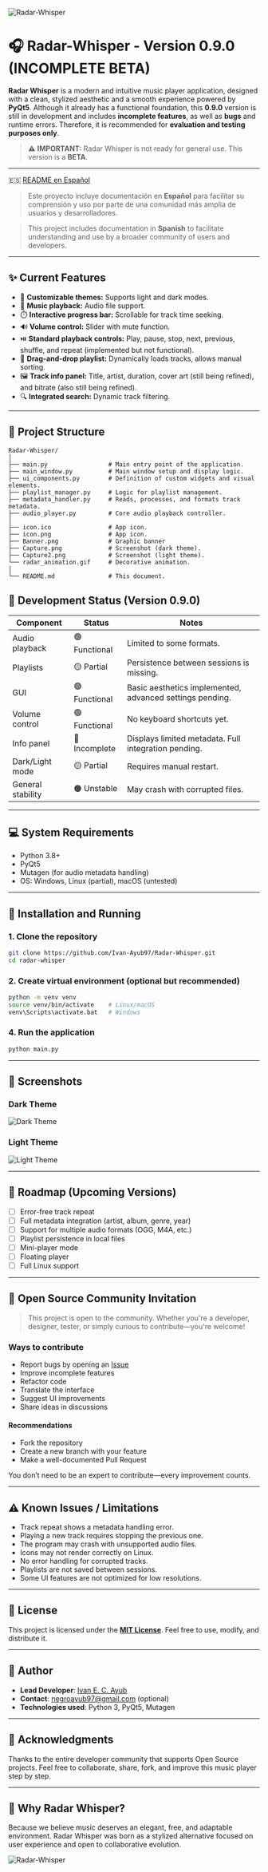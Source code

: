 ![Radar-Whisper](Banner.png)

# 🎧 Radar-Whisper - Version 0.9.0 (INCOMPLETE BETA)

**Radar Whisper** is a modern and intuitive music player application, designed with a clean, stylized aesthetic and a smooth experience powered by **PyQt5**. Although it already has a functional foundation, this **0.9.0** version is still in development and includes **incomplete features**, as well as **bugs** and runtime errors. Therefore, it is recommended for **evaluation and testing purposes only**.

> ⚠️ **IMPORTANT:** Radar Whisper is not ready for general use. This version is a **BETA**.

---

🇪🇸 [README en Español](README_ES.md)

> Este proyecto incluye documentación en **Español** para facilitar su comprensión y uso por parte de una comunidad más amplia de usuarios y desarrolladores.

> This project includes documentation in **Spanish** to facilitate understanding and use by a broader community of users and developers.

---

## ✨ Current Features

- 🎨 **Customizable themes:** Supports light and dark modes.
- 🎵 **Music playback:** Audio file support.
- ⏱️ **Interactive progress bar:** Scrollable for track time seeking.
- 🔊 **Volume control:** Slider with mute function.
- ⏯️ **Standard playback controls:** Play, pause, stop, next, previous, shuffle, and repeat (implemented but not functional).
- 📃 **Drag-and-drop playlist:** Dynamically loads tracks, allows manual sorting.
- 🖼️ **Track info panel:** Title, artist, duration, cover art (still being refined), and bitrate (also still being refined).
- 🔍 **Integrated search:** Dynamic track filtering.

---

## 📂 Project Structure

```plaintext
Radar-Whisper/
│
├── main.py                 # Main entry point of the application.
├── main_window.py          # Main window setup and display logic.
├── ui_components.py        # Definition of custom widgets and visual elements.
├── playlist_manager.py     # Logic for playlist management.
├── metadata_handler.py     # Reads, processes, and formats track metadata.
├── audio_player.py         # Core audio playback controller.
│
├── icon.ico                # App icon.
├── icon.png                # App icon.
├── Banner.png              # Graphic banner
├── Capture.png             # Screenshot (dark theme).
├── Capture2.png            # Screenshot (light theme).
└── radar_animation.gif     # Decorative animation.
│
└── README.md               # This document.
```

## 🔧 Development Status (Version 0.9.0)

| Component         | Status        | Notes                                                    |
| ----------------- | ------------- | -------------------------------------------------------- |
| Audio playback    | 🟢 Functional | Limited to some formats.                                 |
| Playlists         | 🟡 Partial    | Persistence between sessions is missing.                 |
| GUI               | 🟢 Functional | Basic aesthetics implemented, advanced settings pending. |
| Volume control    | 🟢 Functional | No keyboard shortcuts yet.                               |
| Info panel        | 🔴 Incomplete | Displays limited metadata. Full integration pending.     |
| Dark/Light mode   | 🟡 Partial    | Requires manual restart.                                 |
| General stability | 🟠 Unstable   | May crash with corrupted files.                          |

---

## 💻 System Requirements

- Python 3.8+
- PyQt5
- Mutagen (for audio metadata handling)
- OS: Windows, Linux (partial), macOS (untested)

---

## 🚀 Installation and Running

### 1. Clone the repository

```bash
git clone https://github.com/Ivan-Ayub97/Radar-Whisper.git
cd radar-whisper
```

### 2. Create virtual environment (optional but recommended)

```bash
python -m venv venv
source venv/bin/activate    # Linux/macOS
venv\Scripts\activate.bat   # Windows
```

### 4. Run the application

```bash
python main.py
```

---

## 📸 Screenshots

### Dark Theme

![Dark Theme](Capture.png)

### Light Theme

![Light Theme](Capture2.png)

---

## 🧩 Roadmap (Upcoming Versions)

- [ ] Error-free track repeat
- [ ] Full metadata integration (artist, album, genre, year)
- [ ] Support for multiple audio formats (OGG, M4A, etc.)
- [ ] Playlist persistence in local files
- [ ] Mini-player mode
- [ ] Floating player
- [ ] Full Linux support

---

## 🤝 Open Source Community Invitation

> This project is open to the community. Whether you're a developer, designer, tester, or simply curious to contribute—you're welcome!

### Ways to contribute

- Report bugs by opening an [Issue](https://github.com/your-username/radar-whisper/issues)
- Improve incomplete features
- Refactor code
- Translate the interface
- Suggest UI improvements
- Share ideas in discussions

#### Recommendations

- Fork the repository
- Create a new branch with your feature
- Make a well-documented Pull Request

You don’t need to be an expert to contribute—every improvement counts.

---

## ⚠️ Known Issues / Limitations

- Track repeat shows a metadata handling error.
- Playing a new track requires stopping the previous one.
- The program may crash with unsupported audio files.
- Icons may not render correctly on Linux.
- No error handling for corrupted tracks.
- Playlists are not saved between sessions.
- Some UI features are not optimized for low resolutions.

---

## 📜 License

This project is licensed under the **[MIT License](LICENSE)**. Feel free to use, modify, and distribute it.

---

## 👤 Author

- **Lead Developer**: [Ivan E. C. Ayub](https://github.com/Ivan-Ayub97)
- **Contact**: <negroayub97@gmail.com> (optional)
- **Technologies used**: Python 3, PyQt5, Mutagen

---

## 🌟 Acknowledgments

Thanks to the entire developer community that supports Open Source projects. Feel free to collaborate, share, fork, and improve this music player step by step.

---

## 🎯 Why Radar Whisper?

Because we believe music deserves an elegant, free, and adaptable environment. Radar Whisper was born as a stylized alternative focused on user experience and open to collaborative evolution.

![Radar-Whisper](icon.ico)
